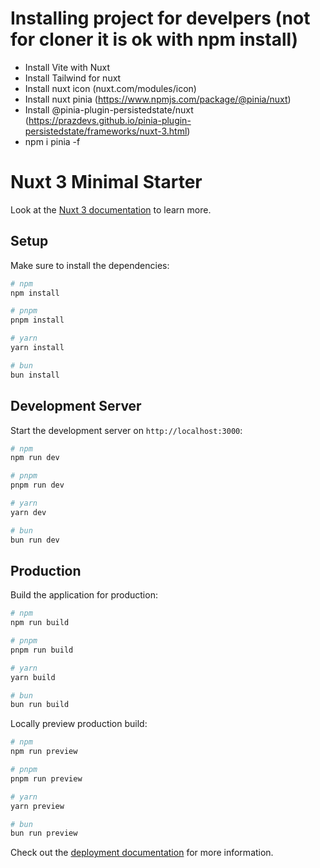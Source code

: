 # Installing project for develpers (not for cloner it is ok with npm install)
- Install Vite with Nuxt
- Install Tailwind for nuxt
- Install nuxt icon (nuxt.com/modules/icon)
- Install nuxt pinia (https://www.npmjs.com/package/@pinia/nuxt)
- Install @pinia-plugin-persistedstate/nuxt  (https://prazdevs.github.io/pinia-plugin-persistedstate/frameworks/nuxt-3.html)
- npm i pinia -f


# Nuxt 3 Minimal Starter

Look at the [Nuxt 3 documentation](https://nuxt.com/docs/getting-started/introduction) to learn more.

## Setup

Make sure to install the dependencies:

```bash
# npm
npm install

# pnpm
pnpm install

# yarn
yarn install

# bun
bun install
```

## Development Server

Start the development server on `http://localhost:3000`:

```bash
# npm
npm run dev

# pnpm
pnpm run dev

# yarn
yarn dev

# bun
bun run dev
```

## Production

Build the application for production:

```bash
# npm
npm run build

# pnpm
pnpm run build

# yarn
yarn build

# bun
bun run build
```

Locally preview production build:

```bash
# npm
npm run preview

# pnpm
pnpm run preview

# yarn
yarn preview

# bun
bun run preview
```

Check out the [deployment documentation](https://nuxt.com/docs/getting-started/deployment) for more information.
